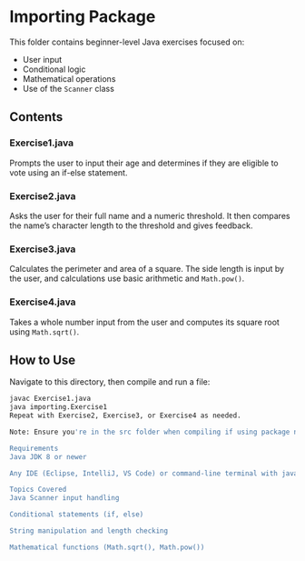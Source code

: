 # Importing Package

This folder contains beginner-level Java exercises focused on:

- User input
- Conditional logic
- Mathematical operations
- Use of the `Scanner` class

## Contents

### Exercise1.java
Prompts the user to input their age and determines if they are eligible to vote using an if-else statement.

### Exercise2.java
Asks the user for their full name and a numeric threshold. It then compares the name’s character length to the threshold and gives feedback.

### Exercise3.java
Calculates the perimeter and area of a square. The side length is input by the user, and calculations use basic arithmetic and `Math.pow()`.

### Exercise4.java
Takes a whole number input from the user and computes its square root using `Math.sqrt()`.

## How to Use

Navigate to this directory, then compile and run a file:

```bash
javac Exercise1.java
java importing.Exercise1
Repeat with Exercise2, Exercise3, or Exercise4 as needed.

Note: Ensure you're in the src folder when compiling if using package names.

Requirements
Java JDK 8 or newer

Any IDE (Eclipse, IntelliJ, VS Code) or command-line terminal with javac and java

Topics Covered
Java Scanner input handling

Conditional statements (if, else)

String manipulation and length checking

Mathematical functions (Math.sqrt(), Math.pow())
